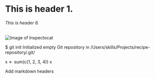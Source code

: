 # This is header 1.
###### This is header 6.


![Image of Inspectocat](https://octodex.github.com/images/inspectocat.jpg)


$ git init
Initialized empty Git repository in /Users/skills/Projects/recipe-repository/.git/

x <- sum(c(1, 2, 3, 4))
x




Add markdown headers
